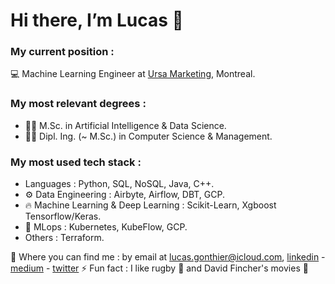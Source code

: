 # Hi there, I’m Lucas 👋 #
### My current position :
:computer: Machine Learning Engineer at [Ursa Marketing](https://ursa.marketing/en/), Montreal.

### My most relevant degrees :
  - :man_student: M.Sc. in Artificial Intelligence & Data Science. 
  - :man_student: Dipl. Ing. (~ M.Sc.) in Computer Science & Management. 

### My most used tech stack :
  - Languages : Python, SQL, NoSQL, Java, C++.
  - :gear: Data Engineering : Airbyte, Airflow, DBT, GCP.
  - :fire: Machine Learning & Deep Learning : Scikit-Learn, Xgboost Tensorflow/Keras.
  - :link: MLops : Kubernetes, KubeFlow, GCP.
  - Others : Terraform.
  



:metal: Where you can find me : by email at [lucas.gonthier@icloud.com](lucas.gonthier@icloud.com), [linkedin](https://www.linkedin.com/in/lucas-gonthier-101/) - [medium](https://medium.com/@lucas.gonthier) - [twitter](https://twitter.com/GonthierLucas4)
⚡ Fun fact : I like rugby :rugby_football: and David Fincher's movies :cinema:

<!---
lugonthier/lugonthier is a ✨ special ✨ repository because its `README.md` (this file) appears on your GitHub profile.
You can click the Preview link to take a look at your changes.
--->
